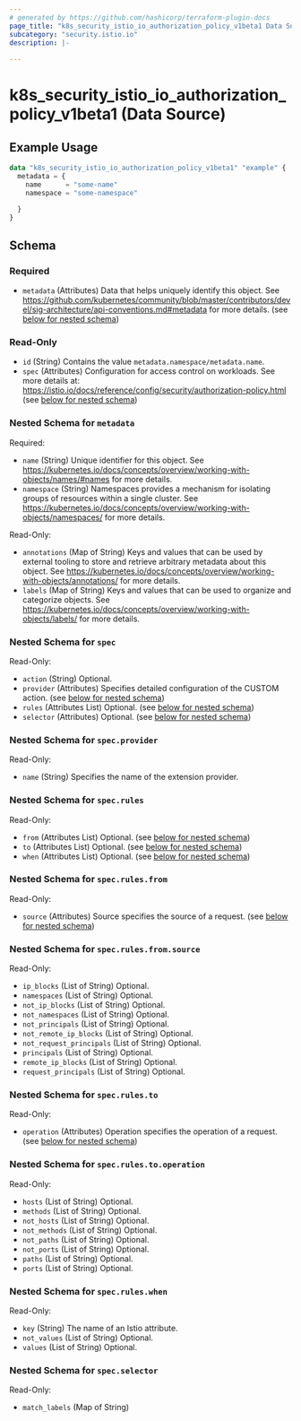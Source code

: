 ```yaml
---
# generated by https://github.com/hashicorp/terraform-plugin-docs
page_title: "k8s_security_istio_io_authorization_policy_v1beta1 Data Source - terraform-provider-k8s"
subcategory: "security.istio.io"
description: |-
  
---
```


# k8s_security_istio_io_authorization_policy_v1beta1 (Data Source)



## Example Usage

```terraform
data "k8s_security_istio_io_authorization_policy_v1beta1" "example" {
  metadata = {
    name      = "some-name"
    namespace = "some-namespace"

  }
}
```

<!-- schema generated by tfplugindocs -->
## Schema

### Required

- `metadata` (Attributes) Data that helps uniquely identify this object. See https://github.com/kubernetes/community/blob/master/contributors/devel/sig-architecture/api-conventions.md#metadata for more details. (see [below for nested schema](#nestedatt--metadata))

### Read-Only

- `id` (String) Contains the value `metadata.namespace/metadata.name`.
- `spec` (Attributes) Configuration for access control on workloads. See more details at: https://istio.io/docs/reference/config/security/authorization-policy.html (see [below for nested schema](#nestedatt--spec))

<a id="nestedatt--metadata"></a>
### Nested Schema for `metadata`

Required:

- `name` (String) Unique identifier for this object. See https://kubernetes.io/docs/concepts/overview/working-with-objects/names/#names for more details.
- `namespace` (String) Namespaces provides a mechanism for isolating groups of resources within a single cluster. See https://kubernetes.io/docs/concepts/overview/working-with-objects/namespaces/ for more details.

Read-Only:

- `annotations` (Map of String) Keys and values that can be used by external tooling to store and retrieve arbitrary metadata about this object. See https://kubernetes.io/docs/concepts/overview/working-with-objects/annotations/ for more details.
- `labels` (Map of String) Keys and values that can be used to organize and categorize objects. See https://kubernetes.io/docs/concepts/overview/working-with-objects/labels/ for more details.


<a id="nestedatt--spec"></a>
### Nested Schema for `spec`

Read-Only:

- `action` (String) Optional.
- `provider` (Attributes) Specifies detailed configuration of the CUSTOM action. (see [below for nested schema](#nestedatt--spec--provider))
- `rules` (Attributes List) Optional. (see [below for nested schema](#nestedatt--spec--rules))
- `selector` (Attributes) Optional. (see [below for nested schema](#nestedatt--spec--selector))

<a id="nestedatt--spec--provider"></a>
### Nested Schema for `spec.provider`

Read-Only:

- `name` (String) Specifies the name of the extension provider.


<a id="nestedatt--spec--rules"></a>
### Nested Schema for `spec.rules`

Read-Only:

- `from` (Attributes List) Optional. (see [below for nested schema](#nestedatt--spec--rules--from))
- `to` (Attributes List) Optional. (see [below for nested schema](#nestedatt--spec--rules--to))
- `when` (Attributes List) Optional. (see [below for nested schema](#nestedatt--spec--rules--when))

<a id="nestedatt--spec--rules--from"></a>
### Nested Schema for `spec.rules.from`

Read-Only:

- `source` (Attributes) Source specifies the source of a request. (see [below for nested schema](#nestedatt--spec--rules--from--source))

<a id="nestedatt--spec--rules--from--source"></a>
### Nested Schema for `spec.rules.from.source`

Read-Only:

- `ip_blocks` (List of String) Optional.
- `namespaces` (List of String) Optional.
- `not_ip_blocks` (List of String) Optional.
- `not_namespaces` (List of String) Optional.
- `not_principals` (List of String) Optional.
- `not_remote_ip_blocks` (List of String) Optional.
- `not_request_principals` (List of String) Optional.
- `principals` (List of String) Optional.
- `remote_ip_blocks` (List of String) Optional.
- `request_principals` (List of String) Optional.



<a id="nestedatt--spec--rules--to"></a>
### Nested Schema for `spec.rules.to`

Read-Only:

- `operation` (Attributes) Operation specifies the operation of a request. (see [below for nested schema](#nestedatt--spec--rules--to--operation))

<a id="nestedatt--spec--rules--to--operation"></a>
### Nested Schema for `spec.rules.to.operation`

Read-Only:

- `hosts` (List of String) Optional.
- `methods` (List of String) Optional.
- `not_hosts` (List of String) Optional.
- `not_methods` (List of String) Optional.
- `not_paths` (List of String) Optional.
- `not_ports` (List of String) Optional.
- `paths` (List of String) Optional.
- `ports` (List of String) Optional.



<a id="nestedatt--spec--rules--when"></a>
### Nested Schema for `spec.rules.when`

Read-Only:

- `key` (String) The name of an Istio attribute.
- `not_values` (List of String) Optional.
- `values` (List of String) Optional.



<a id="nestedatt--spec--selector"></a>
### Nested Schema for `spec.selector`

Read-Only:

- `match_labels` (Map of String)
